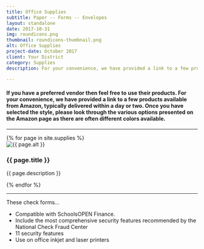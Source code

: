 ```yaml
---
title: Office Supplies
subtitle: Paper -- Forms -- Envelopes
layout: standalone
date: 2017-10-31
img: roundicons.png
thumbnail: roundicons-thumbnail.png
alt: Office Supplies
project-date: October 2017
client: Your District
category: Supplies
description: For your convenience, we have provided a link to a few products available from Amazon, typically delivered within a day or two.

---
```

<div class="row">
	<h4>
	  If you have a preferred vendor then feel free to use their products. 
	  For your convenience, we have provided a link to a few products available 
	  from Amazon, typically delivered within a day or two.
    Once you have selected the style, please look through the various options 
    presented on the Amazon page as there are often different colors available.
  </h4>
</div>

<hr>

<div class="row">
{% for page in site.supplies %}
  <div class="col-sm-6">
    <div class="card">
      <img class="card-img-top" src="{{ site.baseurl }}/img/supplies/{{ page.img }}" alt="{{ page.alt }}">
      <div class="card-block">
        <h3 class="card-title">{{ page.title }} </h3>
        <p class="card-text">{{ page.description }}</p>
        <a class="page-link" href="{{ page.url | prepend: site.baseurl }}"></a>
      </div>
    </div>  
  </div>
{% endfor %}
</div>

<hr>

<div class="row">
  <div class="col-md-9">
    <p>  
    These check forms...
    </p>
    <ul>
      <li>Compatible with SchoolsOPEN Finance. </li>
      <li>Include the most comprehensive security features recommended by the National Check Fraud Center </li>
      <li>11 security features </li>
      <li>Use on office inkjet and laser printers </li>
    </ul>
  </div>
</div>
